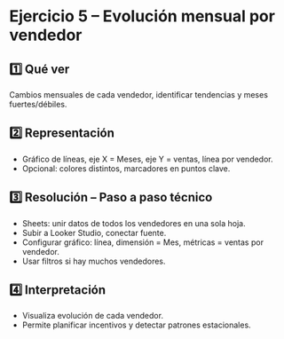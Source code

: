 # Ejercicio 5 – Evolución mensual por vendedor

## 1️⃣ Qué ver
Cambios mensuales de cada vendedor, identificar tendencias y meses fuertes/débiles.

## 2️⃣ Representación
- Gráfico de líneas, eje X = Meses, eje Y = ventas, línea por vendedor.  
- Opcional: colores distintos, marcadores en puntos clave.

## 3️⃣ Resolución – Paso a paso técnico
- Sheets: unir datos de todos los vendedores en una sola hoja.  
- Subir a Looker Studio, conectar fuente.  
- Configurar gráfico: línea, dimensión = Mes, métricas = ventas por vendedor.  
- Usar filtros si hay muchos vendedores.

## 4️⃣ Interpretación
- Visualiza evolución de cada vendedor.  
- Permite planificar incentivos y detectar patrones estacionales.